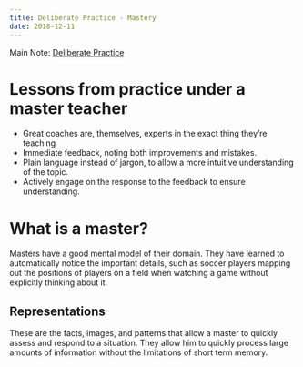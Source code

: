 ```yaml
---
title: Deliberate Practice - Mastery
date: 2018-12-11
---
```


Main Note: [Deliberate Practice](deliberate_practice)

# Lessons from practice under a master teacher
* Great coaches are, themselves, experts in the exact thing they’re teaching
* Immediate feedback, noting both improvements and mistakes.
* Plain language instead of jargon, to allow a more intuitive understanding of the topic.
* Actively engage on the response to the feedback to ensure understanding.

# What is a master?
Masters have a good mental model of their domain.  They have learned to automatically notice the important details, such as soccer players mapping out the positions of players on a field when watching a game without explicitly thinking about it.

## Representations
These are the facts, images, and patterns that allow a master to quickly assess and respond to a situation. They allow him to quickly process large amounts of information without the limitations of short term memory.
